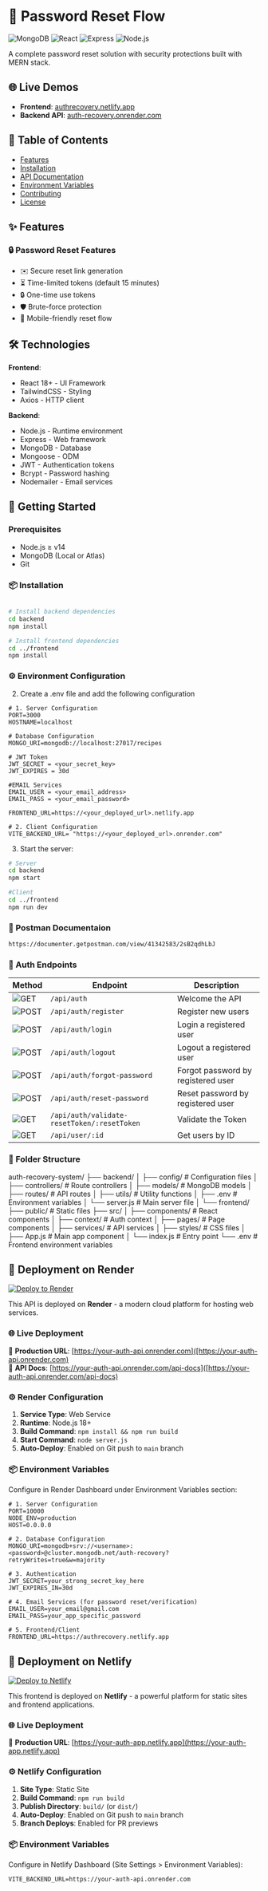 # 🔐 Password Reset Flow

![MongoDB](https://img.shields.io/badge/MongoDB-5.0+-47A248?logo=mongodb&logoColor=white)
![React](https://img.shields.io/badge/React-18+-61DAFB?logo=react&logoColor=white)
![Express](https://img.shields.io/badge/Express-4.x-000000?logo=express&logoColor=white)
![Node.js](https://img.shields.io/badge/Node.js-14+-339933?logo=node.js&logoColor=white)

A complete password reset solution with security protections built with MERN stack.

## 🌐 Live Demos
- **Frontend**: [authrecovery.netlify.app](https://authrecovery.netlify.app)
- **Backend API**: [auth-recovery.onrender.com](https://auth-recovery.onrender.com)

## 📌 Table of Contents
- [Features](#✨-features)
- [Installation](#🚀-installation)
- [API Documentation](#📚-api-documentation)
- [Environment Variables](#🔧-environment-variables)
- [Contributing](#🤝-contributing)
- [License](#📜-license)

## ✨ Features

### 🔒 Password Reset Features
- ✉️ Secure reset link generation
- ⏳ Time-limited tokens (default 15 minutes)
- 🔒 One-time use tokens
- 🛡️ Brute-force protection
- 📱 Mobile-friendly reset flow

## 🛠️ Technologies

**Frontend**:
- React 18+ - UI Framework
- TailwindCSS - Styling
- Axios - HTTP client

**Backend**:
- Node.js - Runtime environment
- Express - Web framework
- MongoDB - Database
- Mongoose - ODM
- JWT - Authentication tokens
- Bcrypt - Password hashing
- Nodemailer - Email services

## 🚀 Getting Started

### Prerequisites
- Node.js ≥ v14
- MongoDB (Local or Atlas)
- Git

### 📦 Installation
```bash

# Install backend dependencies
cd backend
npm install

# Install frontend dependencies
cd ../frontend
npm install
```

### ⚙️ Environment Configuration


2. Create a .env file and add the following configuration
```.env
# 1. Server Configuration
PORT=3000
HOSTNAME=localhost

# Database Configuration
MONGO_URI=mongodb://localhost:27017/recipes

# JWT Token
JWT_SECRET = <your_secret_key>
JWT_EXPIRES = 30d

#EMAIL Services
EMAIL_USER = <your_email_address>
EMAIL_PASS = <your_email_password>

FRONTEND_URL=https://<your_deployed_url>.netlify.app

# 2. Client Configuration
VITE_BACKEND_URL= "https://<your_deployed_url>.onrender.com"

```
3. Start the server:
```bash
# Server
cd backend
npm start

#Client
cd ../frontend
npm run dev
```

### 🧾 Postman Documentaion 
```bash
https://documenter.getpostman.com/view/41342583/2sB2qdhLbJ
```

### 🧾 Auth Endpoints 

| Method                                                                | Endpoint                                                      | Description                               |
|-----------------------------------------------------------------------|---------------------------------------------------------------|-------------------------------------------|
| ![GET](https://img.shields.io/badge/METHOD-GET-brightgreen)           | `/api/auth   `                                                | Welcome the API                           |
| ![POST](https://img.shields.io/badge/METHOD-POST-yellow)              | `/api/auth/register`                                          | Register new users                        |
| ![POST](https://img.shields.io/badge/METHOD-POST-yellow)              | `/api/auth/login`                                             | Login a registered user                   |
| ![POST](https://img.shields.io/badge/METHOD-POST-yellow)              | `/api/auth/logout`                                            | Logout a registered user                  |
| ![POST](https://img.shields.io/badge/METHOD-POST-yellow)              | `/api/auth/forgot-password  `                                 | Forgot password by registered user        |
| ![POST](https://img.shields.io/badge/METHOD-POST-yellow)              | `/api/auth/reset-password`                                    | Reset password by registered user         |
| ![GET](https://img.shields.io/badge/METHOD-GET-brightgreen)           | `/api/auth/validate-resetToken/:resetToken`                   | Validate the Token                        |
| ![GET](https://img.shields.io/badge/METHOD-GET-brightgreen)           | `/api/user/:id`                                               | Get users by ID                           |



### 📂 Folder Structure

auth-recovery-system/
├── backend/
│   ├── config/          # Configuration files
│   ├── controllers/     # Route controllers
│   ├── models/          # MongoDB models
│   ├── routes/          # API routes
│   ├── utils/           # Utility functions
│   ├── .env             # Environment variables
│   └── server.js        # Main server file
│
└── frontend/
    ├── public/          # Static files
    ├── src/
    │   ├── components/  # React components
    │   ├── context/     # Auth context
    │   ├── pages/       # Page components
    │   ├── services/    # API services
    │   ├── styles/      # CSS files
    │   ├── App.js       # Main app component
    │   └── index.js     # Entry point
    └── .env             # Frontend environment variables


## 🚀 Deployment on Render

[![Deploy to Render](https://render.com/images/deploy-to-render-button.svg)](https://render.com/deploy)

This API is deployed on **Render** - a modern cloud platform for hosting web services.

### 🌐 Live Deployment
🔗 **Production URL**: [https://your-auth-api.onrender.com]([https://your-auth-api.onrender.com)  
🔗 **API Docs**: [https://your-auth-api.onrender.com/api-docs]([https://your-auth-api.onrender.com/api-docs)

### ⚙️ Render Configuration
1. **Service Type**: Web Service
2. **Runtime**: Node.js 18+
3. **Build Command**: `npm install && npm run build`
4. **Start Command**: `node server.js`
5. **Auto-Deploy**: Enabled on Git push to `main` branch

### 📦 Environment Variables 

Configure in Render Dashboard under Environment Variables section:

```env
# 1. Server Configuration
PORT=10000
NODE_ENV=production
HOST=0.0.0.0

# 2. Database Configuration
MONGO_URI=mongodb+srv://<username>:<password>@cluster.mongodb.net/auth-recovery?retryWrites=true&w=majority

# 3. Authentication
JWT_SECRET=your_strong_secret_key_here
JWT_EXPIRES_IN=30d

# 4. Email Services (for password reset/verification)
EMAIL_USER=your_email@gmail.com
EMAIL_PASS=your_app_specific_password

# 5. Frontend/Client
FRONTEND_URL=https://authrecovery.netlify.app

```

## 🚀 Deployment on Netlify

[![Deploy to Netlify](https://www.netlify.com/img/deploy/button.svg)](https://app.netlify.com/start)

This frontend is deployed on **Netlify** - a powerful platform for static sites and frontend applications.

### 🌐 Live Deployment
🔗 **Production URL**: [https://your-auth-app.netlify.app](https://your-auth-app.netlify.app)  

### ⚙️ Netlify Configuration
1. **Site Type**: Static Site
2. **Build Command**: `npm run build`
3. **Publish Directory**: `build/` (or `dist/`)
4. **Auto-Deploy**: Enabled on Git push to `main` branch
5. **Branch Deploys**: Enabled for PR previews

### 📦 Environment Variables
Configure in Netlify Dashboard (Site Settings > Environment Variables):
```env
VITE_BACKEND_URL=https://your-auth-api.onrender.com
